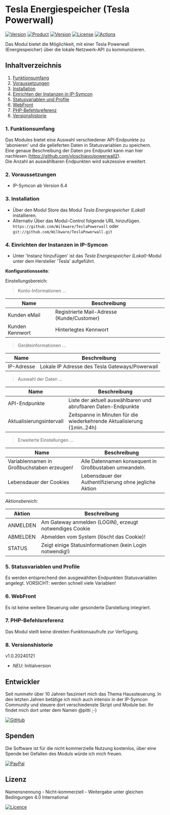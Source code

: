 # Tesla Energiespeicher (Tesla Powerwall)

[![Version](https://img.shields.io/badge/Symcon-PHP--Modul-red.svg)](https://www.symcon.de/service/dokumentation/entwicklerbereich/sdk-tools/sdk-php/)
[![Product](https://img.shields.io/badge/Symcon%20Version-6.4-blue.svg)](https://www.symcon.de/produkt/)
[![Version](https://img.shields.io/badge/Modul%20Version-1.0.20230121-orange.svg)](https://github.com/Wilkware/TeslaPowerwall)
[![License](https://img.shields.io/badge/License-CC%20BY--NC--SA%204.0-green.svg)](https://creativecommons.org/licenses/by-nc-sa/4.0/)
[![Actions](https://github.com/Wilkware/TeslaPowerwall/workflows/Check%20Style/badge.svg)](https://github.com/Wilkware/TeslaPowerwall/actions)

Das Modul bietet die Möglichkeit, mit einer Tesla Powerwall (Energiespeicher) über die lokale Netzwerk-API zu kommunizieren.  

## Inhaltverzeichnis

1. [Funktionsumfang](#user-content-1-funktionsumfang)
2. [Voraussetzungen](#user-content-2-voraussetzungen)
3. [Installation](#user-content-3-installation)
4. [Einrichten der Instanzen in IP-Symcon](#user-content-4-einrichten-der-instanzen-in-ip-symcon)
5. [Statusvariablen und Profile](#user-content-5-statusvariablen-und-profile)
6. [WebFront](#user-content-6-webfront)
7. [PHP-Befehlsreferenz](#user-content-7-php-befehlsreferenz)
8. [Versionshistorie](#user-content-8-versionshistorie)

### 1. Funktionsumfang

Das Modules bietet eine Auswahl verschiedener API-Endpunkte zu 'abonieren' und die gelieferten Daten in Statusvariablen zu speichern.  
Eine genaue Beschreibung der Daten pro Endpunkt kann man hier nachlesen (<https://github.com/vloschiavo/powerwall2>).  
Die Anzahl an auswählbaren Endpunkten wird sukzessive erweitert.

### 2. Voraussetzungen

* IP-Symcon ab Version 6.4

### 3. Installation

* Über den Modul Store das Modul _Tesla Energiespeicher (Lokal)_ installieren.
* Alternativ Über das Modul-Control folgende URL hinzufügen.  
`https://github.com/Wilkware/TeslaPowerwall` oder `git://github.com/Wilkware/TeslaPowerwall.git`

### 4. Einrichten der Instanzen in IP-Symcon

* Unter 'Instanz hinzufügen' ist das _Tesla Energiespeicher (Lokal)_-Modul unter dem Hersteller 'Tesla' aufgeführt.

__Konfigurationsseite__:

Einstellungsbereich:

> Konto-Informationen ...

Name                               | Beschreibung
---------------------------------- | -----------------------------------------------------------------
Kunden eMail                       | Registrierte Mail-Adresse (Kunde/Customer)
Kunden Kennwort                    | Hinterlegtes Kennwort

> Geräteinformationen ...

Name                               | Beschreibung
---------------------------------- | -----------------------------------------------------------------
IP-Adresse                         | Lokale IP Adresse des Tesla Gateways/Powerwall

> Auswahl der Daten ...

Name                               | Beschreibung
---------------------------------- | -----------------------------------------------------------------
API-Endpunkte                      | Liste der aktuell auswählbaren und abrufbaren Daten-Endpunkte
Aktualisierungsintervall           | Zeitspanne in Minuten für die wiederkehrende Aktualisierung (1min..24h)

> Erweiterte Einstellungen ...

Name                               | Beschreibung
---------------------------------- | -----------------------------------------------------------------
Variablennamen in Großbuchstaben erzeugen! | Alle Datennamen konsequent in Großbustaben umwandeln.
Lebensdauer der Cookies           | Lebensdauer der Authentifizierung ohne jegliche Aktion

_Aktionsbereich:_

Aktion                  | Beschreibung
----------------------- | ---------------------------------
ANMELDEN                | Am Gateway anmelden (LOGIN), erzeugt notwendiges Cookie
ABMELDEN                | Abmelden vom System (löscht das Cookie)!
STATUS                  | Zeigt einige Statusinformationen (kein Login notwendig!)

### 5. Statusvariablen und Profile

Es werden entsprechend den ausgewählten Endpunkten Statusvariablen angelegt. VORSICHT: werden schnell viele Variablen!

### 6. WebFront

Es ist keine weitere Steuerung oder gesonderte Darstellung integriert.

### 7. PHP-Befehlsreferenz

Das Modul stellt keine direkten Funktionsaufrufe zur Verfügung.

### 8. Versionshistorie

v1.0.20240121

* _NEU_: Initialversion

## Entwickler

Seit nunmehr über 10 Jahren fasziniert mich das Thema Haussteuerung. In den letzten Jahren betätige ich mich auch intensiv in der IP-Symcon Community und steuere dort verschiedenste Skript und Module bei. Ihr findet mich dort unter dem Namen @pitti ;-)

[![GitHub](https://img.shields.io/badge/GitHub-@wilkware-181717.svg?style=for-the-badge&logo=github)](https://wilkware.github.io/)

## Spenden

Die Software ist für die nicht kommerzielle Nutzung kostenlos, über eine Spende bei Gefallen des Moduls würde ich mich freuen.

[![PayPal](https://img.shields.io/badge/PayPal-spenden-00457C.svg?style=for-the-badge&logo=paypal)](https://www.paypal.com/cgi-bin/webscr?cmd=_s-xclick&hosted_button_id=8816166)

## Lizenz

Namensnennung - Nicht-kommerziell - Weitergabe unter gleichen Bedingungen 4.0 International

[![Licence](https://img.shields.io/badge/License-CC_BY--NC--SA_4.0-EF9421.svg?style=for-the-badge&logo=creativecommons)](https://creativecommons.org/licenses/by-nc-sa/4.0/)

